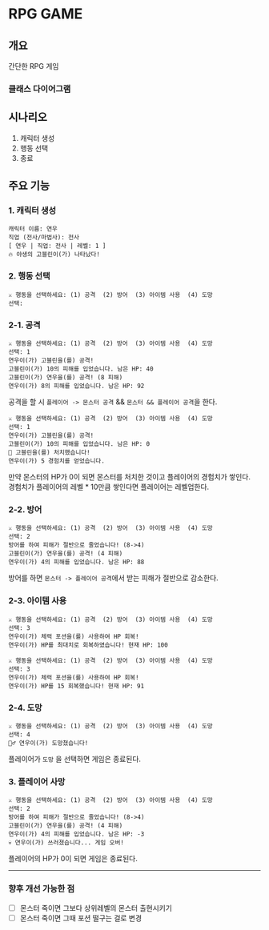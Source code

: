 # RPG GAME
## 개요
간단한 RPG 게임

### 클래스 다이어그램


## 시나리오
1. 캐릭터 생성
2. 행동 선택
3. 종료

## 주요 기능
### 1. 캐릭터 생성
```
캐릭터 이름: 연우
직업 (전사/마법사): 전사
[ 연우 | 직업: 전사 | 레벨: 1 ]
🔥 야생의 고블린이(가) 나타났다!
```

### 2. 행동 선택
```
⚔ 행동을 선택하세요: (1) 공격  (2) 방어  (3) 아이템 사용  (4) 도망
선택: 
```

### 2-1. 공격
```
⚔ 행동을 선택하세요: (1) 공격  (2) 방어  (3) 아이템 사용  (4) 도망
선택: 1
연우이(가) 고블린을(를) 공격!
고블린이(가) 10의 피해를 입었습니다. 남은 HP: 40
고블린이(가) 연우을(를) 공격! (8 피해)
연우이(가) 8의 피해를 입었습니다. 남은 HP: 92
```
공격을 할 시 `플레이어 -> 몬스터 공격` && `몬스터 && 플레이어 공격`을 한다.


```aiignore
⚔ 행동을 선택하세요: (1) 공격  (2) 방어  (3) 아이템 사용  (4) 도망
선택: 1
연우이(가) 고블린을(를) 공격!
고블린이(가) 10의 피해를 입었습니다. 남은 HP: 0
🎉 고블린을(를) 처치했습니다!
연우이(가) 5 경험치를 얻었습니다.
```
만약 몬스터의 HP가 0이 되면 몬스터를 처치한 것이고 플레이어의 경험치가 쌓인다.  
경험치가 플레이어의 레벨 * 10만큼 쌓인다면 플레이어는 레벨업한다. 


### 2-2. 방어
```
⚔ 행동을 선택하세요: (1) 공격  (2) 방어  (3) 아이템 사용  (4) 도망
선택: 2
방어를 하여 피해가 절반으로 줄었습니다! (8->4)
고블린이(가) 연우을(를) 공격! (4 피해)
연우이(가) 4의 피해를 입었습니다. 남은 HP: 88
```
방어를 하면 `몬스터 -> 플레이어 공격`에서 받는 피해가 절반으로 감소한다.   

### 2-3. 아이템 사용
```
⚔ 행동을 선택하세요: (1) 공격  (2) 방어  (3) 아이템 사용  (4) 도망
선택: 3
연우이(가) 체력 포션을(를) 사용하여 HP 회복!
연우이(가) HP를 최대치로 회복하였습니다! 현재 HP: 100
```
```
⚔ 행동을 선택하세요: (1) 공격  (2) 방어  (3) 아이템 사용  (4) 도망
선택: 3
연우이(가) 체력 포션을(를) 사용하여 HP 회복!
연우이(가) HP를 15 회복했습니다! 현재 HP: 91
```
### 2-4.  도망
```aiignore
⚔ 행동을 선택하세요: (1) 공격  (2) 방어  (3) 아이템 사용  (4) 도망
선택: 4
🏃‍♂️ 연우이(가) 도망쳤습니다!
```
플레이어가 `도망` 을 선택하면 게임은 종료된다. 

### 3. 플레이어 사망
```aiignore
⚔ 행동을 선택하세요: (1) 공격  (2) 방어  (3) 아이템 사용  (4) 도망
선택: 2
방어를 하여 피해가 절반으로 줄었습니다! (8->4)
고블린이(가) 연우을(를) 공격! (4 피해)
연우이(가) 4의 피해를 입었습니다. 남은 HP: -3
💀 연우이(가) 쓰러졌습니다... 게임 오버!
```
플레이어의 HP가 0이 되면 게임은 종료된다.  

---

### 향후 개선 가능한 점
- [ ] 몬스터 죽이면 그보다 상위레벨의 몬스터 출현시키기
- [ ] 몬스터 죽이면 그때 포션 떨구는 걸로 변경
